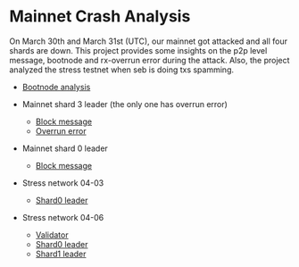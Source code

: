 # Mainnet Crash Analysis
On March 30th and March 31st (UTC), our mainnet got attacked and all four shards are down. This project provides some insights on the p2p level message, bootnode and rx-overrun error during the attack. Also, the project analyzed the stress testnet when seb is doing txs spamming. 

- [Bootnode analysis](https://github.com/harmony-one/harmony-log-analysis/blob/master/notebooks/mainnet_down_analysis/100.26.90.187-bootnode.ipynb)

- Mainnet shard 3 leader (the only one has overrun error)
	- [Block message](https://github.com/harmony-one/harmony-log-analysis/blob/master/notebooks/mainnet_down_analysis/34.220.68.43_shard3_leader_block_message.ipynb)
	- [Overrun error](https://github.com/harmony-one/harmony-log-analysis/blob/master/notebooks/mainnet_down_analysis/34.220.68.43_shard3_leader_overrun.ipynb)

- Mainnet shard 0 leader
	- [Block message](https://github.com/harmony-one/harmony-log-analysis/blob/master/notebooks/mainnet_down_analysis/13.229.205.39_shard0_leader_block_message.ipynb)

- Stress network 04-03
	- [Shard0 leader](https://github.com/harmony-one/harmony-log-analysis/blob/master/notebooks/mainnet_down_analysis/18.237.207.112-stn-04-03.ipynb)

- Stress network 04-06
	- [Validator](https://github.com/harmony-one/harmony-log-analysis/blob/master/notebooks/mainnet_down_analysis/52.27.148.243-stn-04-06.ipynb)
	- [Shard0 leader](https://github.com/harmony-one/harmony-log-analysis/blob/master/notebooks/mainnet_down_analysis/54.202.135.52-stn-04-06.ipynb)
	- [Shard1 leader](https://github.com/harmony-one/harmony-log-analysis/blob/master/notebooks/mainnet_down_analysis/54.177.252.88-stn-04-06.ipynb)

